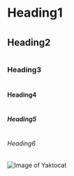# <h1> Heading1
# <h2> Heading2
# <h3> Heading3
# <h4> Heading4
# <h5> Heading5
# <h6> Heading6
![Image of Yaktocat](https://octodex.github.com/images/yaktocat.png)
